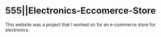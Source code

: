# 555||Electronics-Eccomerce-Store
This website was a project that I worked on for an e-commerce store for electronics.

